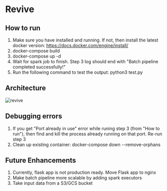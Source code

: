 # Revive

## How to run
1. Make sure you have installed and running. If not, then install the latest docker version: https://docs.docker.com/engine/install/
2. docker-compose build
3. docker-compose up -d
4. Wait for spark job to finish. Step 3 log should end with "Batch pipeline completed successfully!"
5. Run the following command to test the output: python3 test.py


## Architecture
![revive](https://user-images.githubusercontent.com/10273101/202862108-47d5782c-6fd0-4cb3-8dad-fd2eace6a679.png)


## Debugging errors
1. If you get "Port already in use" error while runing step 3 (from "How to run"), then find and kill the process already running on that port. Re-run step 3
2. Clean up existing container: docker-compose down --remove-orphans


## Future Enhancements
1. Currently, flask app is not production ready. Move Flask app to nginx
2. Make batch pipeline more scalable by adding spark executors
3. Take input data from a S3/GCS bucket

